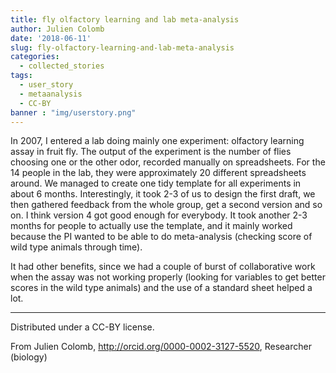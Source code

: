 ```yaml
---
title: fly olfactory learning and lab meta-analysis
author: Julien Colomb
date: '2018-06-11'
slug: fly-olfactory-learning-and-lab-meta-analysis
categories:
  - collected_stories
tags:
  - user_story
  - metaanalysis
  - CC-BY
banner : "img/userstory.png" 
---
```




In 2007, I entered a lab doing mainly one experiment: olfactory learning assay in fruit fly. The output of the experiment is the number of flies choosing one or the other odor, recorded manually on spreadsheets. For the 14 people in the lab, they were approximately 20 different spreadsheets around. We managed to create one tidy template for all experiments in about 6 months. Interestingly, it took 2-3 of us to design the first draft, we then gathered feedback from the whole group, get a second version and so on. I think version 4 got good enough for everybody. It took another 2-3 months for people to actually use the template, and it mainly worked because the PI wanted to be able to do meta-analysis (checking score of wild type animals through time).

It had other benefits, since we had a couple of burst of collaborative work when the assay was not working properly (looking for variables to get better scores in the wild type animals) and the use of a standard sheet helped a lot.

---


Distributed under a CC-BY license.

From Julien Colomb,
http://orcid.org/0000-0002-3127-5520,
Researcher (biology)
